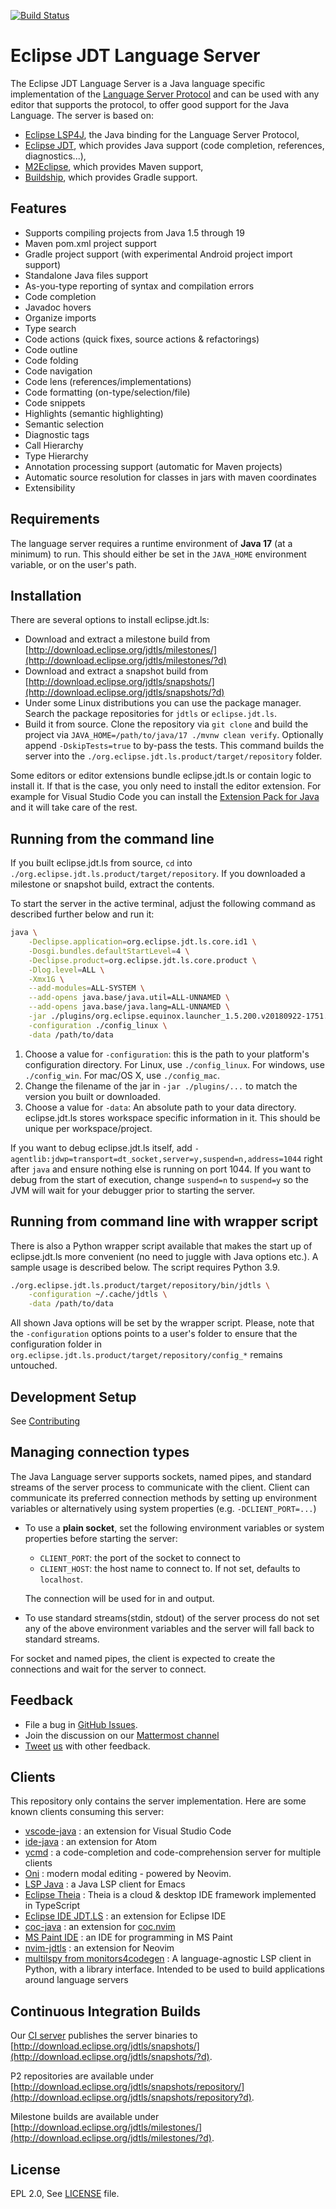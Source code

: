 [![Build Status](https://img.shields.io/jenkins/tests?jobUrl=https%3A%2F%2Fci.eclipse.org%2Fls%2Fjob%2Fjdt-ls-master%2F&logo=jenkins&logoColor=white&style=for-the-badge)](https://ci.eclipse.org/ls/job/jdt-ls-master)

Eclipse JDT Language Server
===========================

The Eclipse JDT Language Server is a Java language specific implementation of the [Language Server Protocol](https://github.com/Microsoft/language-server-protocol)
and can be used with any editor that supports the protocol, to offer good support for the Java Language. The server is based on:

* [Eclipse LSP4J](https://github.com/eclipse/lsp4j), the Java binding for the Language Server Protocol,
* [Eclipse JDT](http://www.eclipse.org/jdt/), which provides Java support (code completion, references, diagnostics...),
* [M2Eclipse](http://www.eclipse.org/m2e/), which provides Maven support,
* [Buildship](https://github.com/eclipse/buildship), which provides Gradle support.

Features
--------------
* Supports compiling projects from Java 1.5 through 19
* Maven pom.xml project support
* Gradle project support (with experimental Android project import support)
* Standalone Java files support
* As-you-type reporting of syntax and compilation errors
* Code completion
* Javadoc hovers
* Organize imports
* Type search
* Code actions (quick fixes, source actions & refactorings)
* Code outline
* Code folding
* Code navigation
* Code lens (references/implementations)
* Code formatting (on-type/selection/file)
* Code snippets
* Highlights (semantic highlighting)
* Semantic selection
* Diagnostic tags
* Call Hierarchy
* Type Hierarchy
* Annotation processing support (automatic for Maven projects)
* Automatic source resolution for classes in jars with maven coordinates
* Extensibility


Requirements
------------

The language server requires a runtime environment of **Java 17** (at a minimum) to run. This should either be set in the `JAVA_HOME` environment variable, or on the user's path.

Installation
------------

There are several options to install eclipse.jdt.ls:

- Download and extract a milestone build from [http://download.eclipse.org/jdtls/milestones/](http://download.eclipse.org/jdtls/milestones/?d)
- Download and extract a snapshot build from [http://download.eclipse.org/jdtls/snapshots/](http://download.eclipse.org/jdtls/snapshots/?d)
- Under some Linux distributions you can use the package manager. Search the package repositories for `jdtls` or `eclipse.jdt.ls`.
- Build it from source. Clone the repository via `git clone` and build the project via `JAVA_HOME=/path/to/java/17 ./mvnw clean verify`. Optionally append `-DskipTests=true` to by-pass the tests. This command builds the server into the `./org.eclipse.jdt.ls.product/target/repository` folder.

Some editors or editor extensions bundle eclipse.jdt.ls or contain logic to install it. If that is the case, you only need to install the editor extension. For example for Visual Studio Code you can install the [Extension Pack for Java](https://marketplace.visualstudio.com/items?itemName=vscjava.vscode-java-pack) and it will take care of the rest.


Running from the command line
------------------------------

If you built eclipse.jdt.ls from source, `cd` into `./org.eclipse.jdt.ls.product/target/repository`. If you downloaded a milestone or snapshot build, extract the contents.

To start the server in the active terminal, adjust the following command as described further below and run it:

```bash
java \
	-Declipse.application=org.eclipse.jdt.ls.core.id1 \
	-Dosgi.bundles.defaultStartLevel=4 \
	-Declipse.product=org.eclipse.jdt.ls.core.product \
	-Dlog.level=ALL \
	-Xmx1G \
	--add-modules=ALL-SYSTEM \
	--add-opens java.base/java.util=ALL-UNNAMED \
	--add-opens java.base/java.lang=ALL-UNNAMED \
	-jar ./plugins/org.eclipse.equinox.launcher_1.5.200.v20180922-1751.jar \
	-configuration ./config_linux \
	-data /path/to/data
```

1. Choose a value for `-configuration`: this is the path to your platform's configuration directory. For Linux, use `./config_linux`. For windows, use `./config_win`. For mac/OS X, use `./config_mac`.
2. Change the filename of the jar in `-jar ./plugins/...` to match the version you built or downloaded.
3. Choose a value for `-data`: An absolute path to your data directory. eclipse.jdt.ls stores workspace specific information in it. This should be unique per workspace/project.

If you want to debug eclipse.jdt.ls itself, add `-agentlib:jdwp=transport=dt_socket,server=y,suspend=n,address=1044` right after `java` and ensure nothing else is running on port 1044. If you want to debug from the start of execution, change `suspend=n` to `suspend=y` so the JVM will wait for your debugger prior to starting the server.

Running from command line with wrapper script
---------------------------------------------

There is also a Python wrapper script available that makes the start up of eclipse.jdt.ls more convenient (no need to juggle with Java options etc.). A sample usage is described below. The script requires Python 3.9.

```bash
./org.eclipse.jdt.ls.product/target/repository/bin/jdtls \
	-configuration ~/.cache/jdtls \
	-data /path/to/data
```

All shown Java options will be set by the wrapper script. Please, note that the `-configuration` options points to a user's folder to ensure that the configuration folder in `org.eclipse.jdt.ls.product/target/repository/config_*` remains untouched.

Development Setup
-----------------

See [Contributing](CONTRIBUTING.md)


Managing connection types
-------------------------
The Java Language server supports sockets, named pipes, and standard streams of the server process
to communicate with the client. Client can communicate its preferred connection methods
by setting up environment variables or alternatively using system properties (e.g. `-DCLIENT_PORT=...`)

* To use a **plain socket**, set the following environment variables or system properties before starting the server:
   * `CLIENT_PORT`: the port of the socket to connect to
   * `CLIENT_HOST`: the host name to connect to. If not set, defaults to `localhost`.

   The connection will be used for in and output.

* To use standard streams(stdin, stdout) of the server process do not set any
of the above environment variables and the server will fall back to standard streams.

For socket and named pipes, the client is expected to create the connections
and wait for the server to connect.


Feedback
---------

* File a bug in [GitHub Issues](https://github.com/eclipse/eclipse.jdt.ls/issues).
* Join the discussion on our [Mattermost channel](https://mattermost.eclipse.org/eclipse/channels/eclipsejdtls)
* [Tweet](https://twitter.com/GorkemErcan) [us](https://twitter.com/fbricon) with other feedback.

Clients
-------
This repository only contains the server implementation. Here are some known clients consuming this server:

* [vscode-java](https://github.com/redhat-developer/vscode-java) : an extension for Visual Studio Code
* [ide-java](https://github.com/atom/ide-java) : an extension for Atom
* [ycmd](https://github.com/Valloric/ycmd) : a code-completion and code-comprehension server for multiple clients
* [Oni](https://github.com/onivim/oni/wiki/Language-Support#java) : modern modal editing - powered by Neovim.
* [LSP Java](https://github.com/emacs-lsp/lsp-java) : a Java LSP client for Emacs
* [Eclipse Theia](https://github.com/theia-ide/theia) : Theia is a cloud & desktop IDE framework implemented in TypeScript
* [Eclipse IDE JDT.LS](https://github.com/redhat-developer/eclipseide-jdtls/) : an extension for Eclipse IDE
* [coc-java](https://github.com/neoclide/coc-java) : an extension for [coc.nvim](https://github.com/neoclide/coc.nvim)
* [MS Paint IDE](https://github.com/MSPaintIDE/MSPaintIDE) : an IDE for programming in MS Paint
* [nvim-jdtls](https://github.com/mfussenegger/nvim-jdtls) : an extension for Neovim
* [multilspy from monitors4codegen](https://github.com/microsoft/monitors4codegen#4-multilspy) : A language-agnostic LSP client in Python, with a library interface. Intended to be used to build applications around language servers

Continuous Integration Builds
-----------------------------
Our [CI server](https://ci.eclipse.org/ls/) publishes the server binaries to [http://download.eclipse.org/jdtls/snapshots/](http://download.eclipse.org/jdtls/snapshots/?d).

P2 repositories are available under [http://download.eclipse.org/jdtls/snapshots/repository/](http://download.eclipse.org/jdtls/snapshots/repository?d).

Milestone builds are available under [http://download.eclipse.org/jdtls/milestones/](http://download.eclipse.org/jdtls/milestones/?d).

License
-------
EPL 2.0, See [LICENSE](LICENSE) file.
